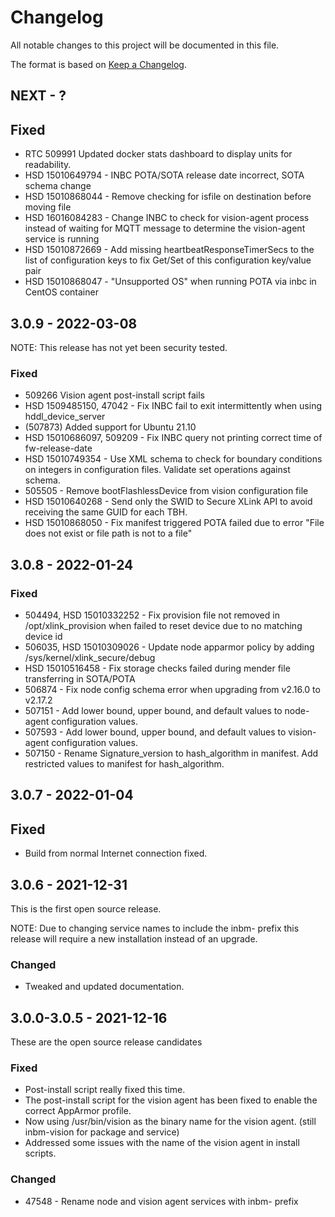 # Changelog
All notable changes to this project will be documented in this file.

The format is based on [Keep a Changelog](http://keepachangelog.com/en/1.0.0/).

## NEXT - ?

## Fixed
 - RTC 509991 Updated docker stats dashboard to display units for readability.
 - HSD 15010649794 - INBC POTA/SOTA release date incorrect, SOTA schema change
 - HSD 15010868044 - Remove checking for isfile on destination before moving file
 - HSD 16016084283 - Change INBC to check for vision-agent process instead of waiting for MQTT message to determine the vision-agent service is running
 - HSD 15010872669 - Add missing heartbeatResponseTimerSecs to the list of configuration keys to fix Get/Set of this configuration key/value pair
 - HSD 15010868047 - "Unsupported OS" when running POTA via inbc in CentOS container

## 3.0.9 - 2022-03-08
NOTE: This release has not yet been security tested.

### Fixed
- 509266 Vision agent post-install script fails
- HSD 1509485150, 47042 - Fix INBC fail to exit intermittently when using hddl_device_server
- (507873) Added support for Ubuntu 21.10
- HSD 15010686097, 509209 - Fix INBC query not printing correct time of fw-release-date
- HSD 15010749354 - Use XML schema to check for boundary conditions on integers in configuration files.  Validate set operations against schema.
- 505505 - Remove bootFlashlessDevice from vision configuration file
- HSD 15010640268 - Send only the SWID to Secure XLink API to avoid receiving the same GUID for each TBH.
- HSD 15010868050 - Fix manifest triggered POTA failed due to error "File does not exist or file path is not to a file"

## 3.0.8 - 2022-01-24

### Fixed
- 504494, HSD 15010332252 - Fix provision file not removed in /opt/xlink_provision when failed to reset device due to no matching device id
- 506035, HSD 15010309026 - Update node apparmor policy by adding /sys/kernel/xlink_secure/debug
- HSD 15010516458 - Fix storage checks failed during mender file transferring in SOTA/POTA
- 506874 - Fix node config schema error when upgrading from v2.16.0 to v2.17.2
- 507151 - Add lower bound, upper bound, and default values to node-agent configuration values.
- 507593 - Add lower bound, upper bound, and default values to vision-agent configuration values.
- 507150 - Rename Signature_version to hash_algorithm in manifest.  Add restricted values to manifest for hash_algorithm.

## 3.0.7 - 2022-01-04

## Fixed
 - Build from normal Internet connection fixed.

## 3.0.6 - 2021-12-31
This is the first open source release.

NOTE: Due to changing service names to include the inbm- prefix this release will require a new installation instead of an upgrade.

### Changed
 - Tweaked and updated documentation.

## 3.0.0-3.0.5 - 2021-12-16
These are the open source release candidates

### Fixed
 - Post-install script really fixed this time.
 - The post-install script for the vision agent has been fixed to enable the
   correct AppArmor profile.
 - Now using /usr/bin/vision as the binary name for the vision agent. (still inbm-vision for package and service)
 - Addressed some issues with the name of the vision agent in install scripts.

### Changed
 - 47548 - Rename node and vision agent services with inbm- prefix
